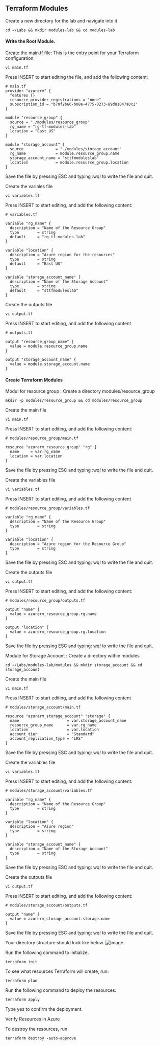 ## Terraform Modules

Create a new directory for the lab and navigate into it
```
cd ~/Labs && mkdir modules-lab && cd modules-lab 
```
#### Write the Root Module.
Create the main.tf file: This is the entry point for your Terraform configuration.
```
vi main.tf
```
Press INSERT to start editing the file, and add the following content:
```
# main.tf
provider "azurerm" {
  features {}
  resource_provider_registrations = "none"
  subscription_id = "b70f2b66-b08e-4775-8273-89d81847a0c2"
}

module "resource_group" {
  source = "./modules/resource_group"
  rg_name = "rg-tf-modules-lab"
  location = "East US"
}

module "storage_account" {
  source              = "./modules/storage_account"
  rg_name             = module.resource_group.name
  storage_account_name = "sttfmoduleslab"
  location            = module.resource_group.location
}
```
Save the file by pressing ESC and typing :wq! to write the file and quit.

Create the variales file 
```
vi variables.tf
```
Press INSERT to start editing, and add the following content:
```
# variables.tf

variable "rg_name" {
  description = "Name of the Resource Group"
  type        = string
  default     = "rg-tf-modules-lab"
}

variable "location" {
  description = "Azure region for the resources"
  type        = string
  default     = "East US"
}

variable "storage_account_name" {
  description = "Name of the Storage Account"
  type        = string
  default     = "sttfmoduleslab"
}
```
Create the outputs file
```
vi output.tf
```
Press INSERT to start editing, and add the following content
```
# outputs.tf

output "resource_group_name" {
  value = module.resource_group.name
}

output "storage_account_name" {
  value = module.storage_account.name
}
```

#### Create Terraform Modules
Modul for resource group : Create a directory modules/resource_group 
```
mkdir -p modules/resource_group && cd modules/resource_group
```
Create the main file
```
vi main.tf
```
Press INSERT to start editing, and add the following content:
```
# modules/resource_group/main.tf

resource "azurerm_resource_group" "rg" {
  name     = var.rg_name
  location = var.location
}
```
Save the file by pressing ESC and typing :wq! to write the file and quit.

Create the variables file
```
vi variables.tf
```
Press INSERT to start editing, and add the following content
```
# modules/resource_group/variables.tf

variable "rg_name" {
  description = "Name of the Resource Group"
  type        = string
}

variable "location" {
  description = "Azure region for the Resource Group"
  type        = string
}
```
Save the file by pressing ESC and typing: wq! to write the file and quit.

Create the outputs file
```
vi output.tf
```
Press INSERT to start editing, and add the following content:
```
# modules/resource_group/outputs.tf

output "name" {
  value = azurerm_resource_group.rg.name
}

output "location" {
  value = azurerm_resource_group.rg.location
}
```
Save the file by pressing ESC and typing: wq! to write the file and quit.

Module for Storage Account : Create a directory within modules
```
cd ~/Labs/modules-lab/modules && mkdir storage_account && cd storage_account
```
Create the main file
```
vi main.tf
```
Press INSERT to start editing, and add the following content
```
# modules/storage_account/main.tf

resource "azurerm_storage_account" "storage" {
  name                     = var.storage_account_name
  resource_group_name      = var.rg_name
  location                 = var.location
  account_tier             = "Standard"
  account_replication_type = "LRS"
}
```
Save the file by pressing ESC and typing: wq! to write the file and quit.

Create the variables file
```
vi variables.tf
```
Press INSERT to start editing, and add the following content:
```
# modules/storage_account/variables.tf

variable "rg_name" {
  description = "Name of the Resource Group"
  type        = string
}

variable "location" {
  description = "Azure region"
  type        = string
}

variable "storage_account_name" {
  description = "Name of the Storage Account"
  type        = string
}
```
Save the file by pressing ESC and typing: wq! to write the file and quit.

Create the outputs file
```
vi output.tf
```
Press INSERT to start editing, and add the following content:
```
# modules/storage_account/outputs.tf

output "name" {
  value = azurerm_storage_account.storage.name
}
```
Save the file by pressing ESC and typing: wq! to write the file and quit.

Your directory structure should look like below.
![image](https://github.com/user-attachments/assets/3de9c956-868b-4e46-b126-cbf200c5408c)

Run the following command to initialize.
```
terraform init 
```
To see what resources Terraform will create, run:
```
terraform plan
```
Run the following command to deploy the resources:
```
terraform apply
```
Type yes to confirm the deployment.

Verify Resources in Azure

To destroy the resources, run
```
terraform destroy -auto-approve
```
